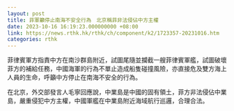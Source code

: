 ```yaml
---
layout: post
title: 菲軍籲停止南海不安全行為　北京稱菲非法侵佔中方主權
date: 2023-10-16 16:19:23.000000000 +08:00
link: https://news.rthk.hk/rthk/ch/component/k2/1723357-20231016.htm
categories: rthk
---
```


菲律賓軍方指責中方在南沙群島附近，試圖尾隨並攔截一艘菲律賓軍艦，試圖破壞菲方的補給任務，中國海軍的行為不單止造成船隻碰撞風險，亦直接危及雙方海上人員的生命，呼籲中方停止在南海不安全的行為。

在北京，外交部發言人毛寧回應說，中業島是中國的固有領土，菲方非法侵佔中業島，嚴重侵犯中方主權，中國軍艦在中業島附近海域航行巡邏，合理合法。
